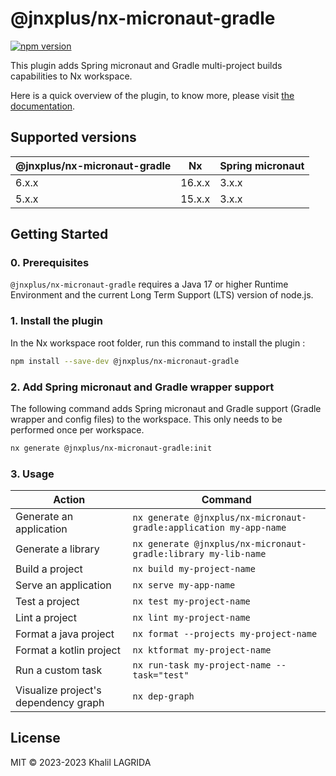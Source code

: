 # @jnxplus/nx-micronaut-gradle

[![npm version](https://badge.fury.io/js/@jnxplus%2Fnx-micronaut-gradle.svg)](https://badge.fury.io/js/@jnxplus%2Fnx-micronaut-gradle)

This plugin adds Spring micronaut and Gradle multi-project builds capabilities to Nx workspace.

Here is a quick overview of the plugin, to know more, please visit [the documentation](https://khalilou88.github.io/jnxplus/).

## Supported versions

| @jnxplus/nx-micronaut-gradle | Nx     | Spring micronaut |
| ---------------------------- | ------ | ---------------- |
| 6.x.x                        | 16.x.x | 3.x.x            |
| 5.x.x                        | 15.x.x | 3.x.x            |

## Getting Started

### 0. Prerequisites

`@jnxplus/nx-micronaut-gradle` requires a Java 17 or higher Runtime Environment and the current Long Term Support (LTS) version of node.js.

### 1. Install the plugin

In the Nx workspace root folder, run this command to install the plugin :

```bash
npm install --save-dev @jnxplus/nx-micronaut-gradle
```

### 2. Add Spring micronaut and Gradle wrapper support

The following command adds Spring micronaut and Gradle support (Gradle wrapper and config files) to the workspace. This only needs to be performed once per workspace.

```bash
nx generate @jnxplus/nx-micronaut-gradle:init
```

### 3. Usage

| Action                               | Command                                                            |
| ------------------------------------ | ------------------------------------------------------------------ |
| Generate an application              | `nx generate @jnxplus/nx-micronaut-gradle:application my-app-name` |
| Generate a library                   | `nx generate @jnxplus/nx-micronaut-gradle:library my-lib-name`     |
| Build a project                      | `nx build my-project-name`                                         |
| Serve an application                 | `nx serve my-app-name`                                             |
| Test a project                       | `nx test my-project-name`                                          |
| Lint a project                       | `nx lint my-project-name`                                          |
| Format a java project                | `nx format --projects my-project-name`                             |
| Format a kotlin project              | `nx ktformat my-project-name`                                      |
| Run a custom task                    | `nx run-task my-project-name --task="test"`                        |
| Visualize project's dependency graph | `nx dep-graph`                                                     |

## License

MIT © 2023-2023 Khalil LAGRIDA

